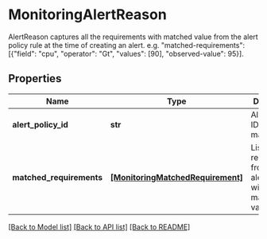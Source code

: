 # MonitoringAlertReason

AlertReason captures all the requirements with matched value from the alert policy rule at the time of creating an alert. e.g. \"matched-requirements\": [{\"field\": \"cpu\", \"operator\": \"Gt\", \"values\": [90], \"observed-value\": 95}].
## Properties
Name | Type | Description | Notes
------------ | ------------- | ------------- | -------------
**alert_policy_id** | **str** | Alert Policy ID that matched. | [optional] 
**matched_requirements** | [**[MonitoringMatchedRequirement]**](MonitoringMatchedRequirement.md) | List of requirements from the alert policy with it&#39;s matched value. | [optional] 

[[Back to Model list]](../README.md#documentation-for-models) [[Back to API list]](../README.md#documentation-for-api-endpoints) [[Back to README]](../README.md)


